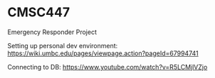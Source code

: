 # CMSC447
Emergency Responder Project

Setting up personal dev environment: https://wiki.umbc.edu/pages/viewpage.action?pageId=67994741

Connecting to DB: https://www.youtube.com/watch?v=R5LCMjlVZjo
